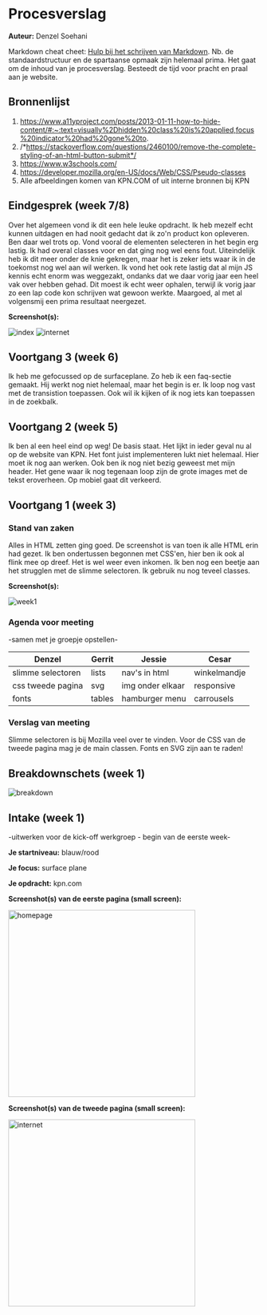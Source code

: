 # Procesverslag
**Auteur:** Denzel Soehani

Markdown cheat cheet: [Hulp bij het schrijven van Markdown](https://github.com/adam-p/markdown-here/wiki/Markdown-Cheatsheet). Nb. de standaardstructuur en de spartaanse opmaak zijn helemaal prima. Het gaat om de inhoud van je procesverslag. Besteedt de tijd voor pracht en praal aan je website.



## Bronnenlijst
1. https://www.a11yproject.com/posts/2013-01-11-how-to-hide-content/#:~:text=visually%2Dhidden%20class%20is%20applied,focus%20indicator%20had%20gone%20to.
2. /*https://stackoverflow.com/questions/2460100/remove-the-complete-styling-of-an-html-button-submit*/
3. https://www.w3schools.com/
4. https://developer.mozilla.org/en-US/docs/Web/CSS/Pseudo-classes
5. Alle afbeeldingen komen van KPN.COM of uit interne bronnen bij KPN



## Eindgesprek (week 7/8)

Over het algemeen vond ik dit een hele leuke opdracht. Ik heb mezelf echt kunnen uitdagen en had nooit gedacht dat ik zo'n product kon opleveren. Ben daar wel trots op. Vond vooral de elementen selecteren in het begin erg lastig. Ik had overal classes voor en dat ging nog wel eens fout. Uiteindelijk heb ik dit meer onder de knie gekregen, maar het is zeker iets waar ik in de toekomst nog wel aan wil werken. Ik vond het ook rete lastig dat al mijn JS kennis echt enorm was weggezakt, ondanks dat we daar vorig jaar een heel vak over hebben gehad. Dit moest ik echt weer ophalen, terwijl ik vorig jaar zo een lap code kon schrijven wat gewoon werkte. Maargoed, al met al volgensmij een prima resultaat neergezet.

**Screenshot(s):**

<img src="images/readme/final_index.png" alt="index">
<img src="images/readme/final_internet.png" alt="internet">



## Voortgang 3 (week 6)

Ik heb me gefocussed op de surfaceplane. Zo heb ik een faq-sectie gemaakt. Hij werkt nog niet helemaal, maar het begin is er. Ik loop nog vast met de transistion toepassen. Ook wil ik kijken of ik nog iets kan toepassen in de zoekbalk.



## Voortgang 2 (week 5)

Ik ben al een heel eind op weg! De basis staat. Het lijkt in ieder geval nu al op de website van KPN. Het font juist implementeren lukt niet helemaal. Hier moet ik nog aan werken. Ook ben ik nog niet bezig geweest met mijn header. Het gene waar ik nog tegenaan loop zijn de grote images met de tekst eroverheen. Op mobiel gaat dit verkeerd.



## Voortgang 1 (week 3)

### Stand van zaken

Alles in HTML zetten ging goed. De screenshot is van toen ik alle HTML erin had gezet. Ik ben ondertussen begonnen met CSS'en, hier ben ik ook al flink mee op dreef. Het is wel weer even inkomen. Ik ben nog een beetje aan het strugglen met de slimme selectoren. Ik gebruik nu nog teveel classes.

**Screenshot(s):**

<img src="images/readme/week1.png" alt="week1">

### Agenda voor meeting

-samen met je groepje opstellen-

| Denzel      | Gerrit          | Jessie    | Cesar        |
| ---            | ---               | ---          | ---              |
| slimme selectoren | lists             | nav's in html    | winkelmandje    |
| css tweede pagina | svg | img onder elkaar | responsive |
| fonts            | tables               | hamburger menu          | carrousels              |

### Verslag van meeting

Slimme selectoren is bij Mozilla veel over te vinden. Voor de CSS van de tweede pagina mag je de main classen. Fonts en SVG zijn aan te raden!



## Breakdownschets (week 1)

<img src="images/readme/Breakdown.png" alt="breakdown">



## Intake (week 1)
-uitwerken voor de kick-off werkgroep - begin van de eerste week-

**Je startniveau:** blauw/rood

**Je focus:** surface plane

**Je opdracht:** kpn.com

**Screenshot(s) van de eerste pagina (small screen):**

<img src="images/readme/screencapture-kpn-2021-01-14-13_22_56.png" width="375px" alt="homepage">

**Screenshot(s) van de tweede pagina (small screen):**

<img src="images/readme/screencapture-kpn-internet-htm-2021-01-14-13_21_35.png" width="375px" alt="internet">
